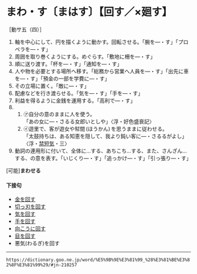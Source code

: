 # まわ・す〔まはす〕【回す／×廻す】

［動サ五（四）］
1.  軸を中心にして、円を描くように動かす。回転させる。「腕を―・す」「プロペラを―・す」
2.  周囲を取り巻くようにする。めぐらす。「敷地に柵を―・す」
3.  順に送り渡す。「杯を―・す」「通知を―・す」
4.  人や物を必要とする場所へ移す。「総務から営業へ人員を―・す」「出先に車を―・す」「預金の一部を学費に―・す」
5.  その立場に置く。「敵に―・す」
6.  配慮などを行き渡らせる。「気を―・す」「手を―・す」
7.  利益を得るように金銭を運用する。「高利で―・す」
8.      
    1.  ㋐自分の意のままに人を使う。        
        「あの女に―・さるる女郎いとしや」〈浮・好色盛衰記〉        
    2.  ㋑遊里で、客が遊女や幇間 (ほうかん) を思うままに従わせる。        
        「太鼓持ちは、ある知恵を隠して、我より鈍い客に―・さるるがよし」〈浮・[禁短気](https://dictionary.goo.ne.jp/word/%E5%82%BE%E5%9F%8E%E7%A6%81%E7%9F%AD%E6%B0%97/#jn-66716)・三〉
9. 動詞の連用形に付いて、全体に…する、あちこち…する、また、さんざん…する、の意を表す。「いじくり―・す」「追っかけ―・す」「引っ張り―・す」
    

\[可能\]**まわせる**

#### 下接句

-   [金を回す](https://dictionary.goo.ne.jp/word/%E9%87%91%E3%82%92%E5%9B%9E%E3%81%99/#jn-43698)
-   [切っ刃を回す](https://dictionary.goo.ne.jp/word/%E5%88%87%E3%81%A3%E5%88%83%E3%82%92%E5%9B%9E%E3%81%99/#jn-53007)
-   [気を回す](https://dictionary.goo.ne.jp/word/%E6%B0%97%E3%82%92%E5%9B%9E%E3%81%99/#jn-50144)
-   [手を回す](https://dictionary.goo.ne.jp/word/%E6%89%8B%E3%82%92%E5%9B%9E%E3%81%99/#jn-148934)
-   [向こうに回す](https://dictionary.goo.ne.jp/word/%E5%90%91%E3%81%93%E3%81%86%E3%81%AB%E5%9B%9E%E3%81%99/#jn-214933)
-   [目を回す](https://dictionary.goo.ne.jp/word/%E7%9B%AE%E3%82%92%E5%9B%9E%E3%81%99/#jn-216424)
-   悪気(わるぎ)を回す

---
`https://dictionary.goo.ne.jp/word/%E5%9B%9E%E3%81%99_%28%E3%81%BE%E3%82%8F%E3%81%99%29/#jn-210257`